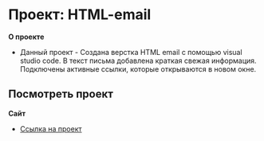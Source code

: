 # Проект: HTML-email
**О проекте**
* Данный проект - Создана верстка HTML email с помощью visual studio code. В текст письма добавлена краткая свежая информация. Подключены активные ссылки, которые открываются в новом окне. 
## Посмотреть проект
**Сайт**
* [Ссылка на проект](https://birddrozd.github.io/HTML-email/)
